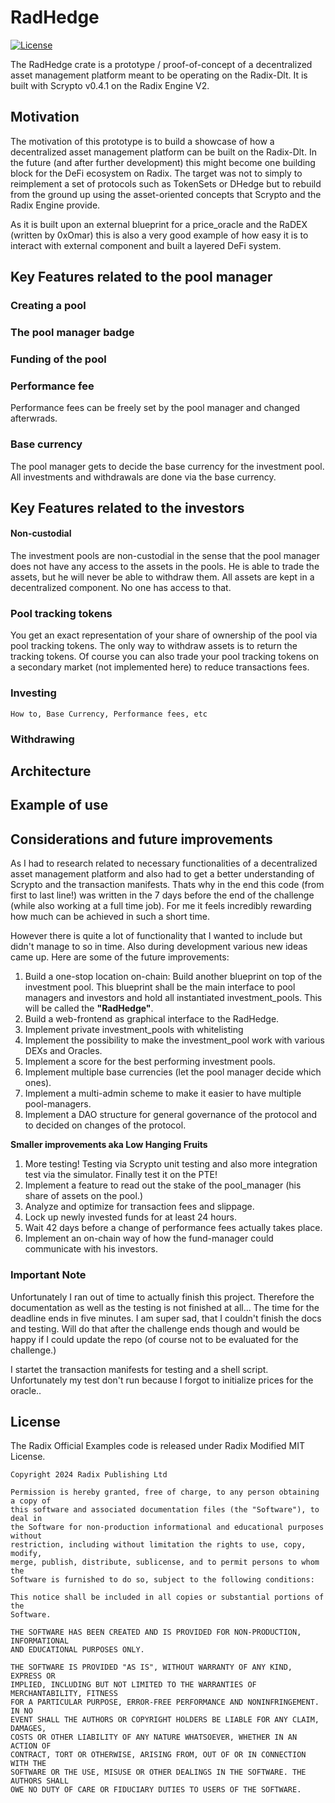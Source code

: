 # RadHedge

[![License](https://img.shields.io/badge/License-Apache_2.0-blue.svg)](https://opensource.org/licenses/Apache-2.0)

The RadHedge crate is a prototype / proof-of-concept of a decentralized asset management platform meant to be operating on the Radix-Dlt. It is built with Scrypto v0.4.1 on the Radix Engine V2.

## Motivation

The motivation of this prototype is to build a showcase of how a decentralized asset management platform can be built on the Radix-Dlt. In the future (and after further development) this might become one building block for the DeFi ecosystem on Radix. The target was not to simply to reimplement a set of protocols such as TokenSets or DHedge but to rebuild from the ground up using the asset-oriented concepts that Scrypto and the Radix Engine provide.

As it is built upon an external blueprint for a price_oracle and the RaDEX (written by 0xOmar) this is also a very good example of how easy it is to interact with external component and built a layered DeFi system.

## Key Features related to the pool manager

### Creating a pool

### The pool manager badge

### Funding of the pool

### Performance fee

Performance fees can be freely set by the pool manager and changed afterwrads.

### Base currency

The pool manager gets to decide the base currency for the investment pool. All investments and withdrawals are done via the base currency.

## Key Features related to the investors

#### Non-custodial

The investment pools are non-custodial in the sense that the pool manager does not have any access to the assets in the pools. He is able to trade the assets, but he will never be able to withdraw them. All assets are kept in a decentralized component. No one has access to that.

### Pool tracking tokens

You get an exact representation of your share of ownership of the pool via pool tracking tokens. The only way to withdraw assets is to return the tracking tokens. Of course you can also trade your pool tracking tokens on a secondary market (not implemented here) to reduce transactions fees.

### Investing

    How to, Base Currency, Performance fees, etc

### Withdrawing

## Architecture

## Example of use

## Considerations and future improvements

As I had to research related to necessary functionalities of a decentralized asset management platform and also had to get a better understanding of Scrypto and the transaction manifests.
Thats why in the end this code (from first to last line!) was written in the 7 days before the end of the challenge (while also working at a full time job). For me it feels incredibly rewarding how much can be achieved in such a short time.

However there is quite a lot of functionality that I wanted to include but didn't manage to so in time. Also during development various new ideas came up. Here are some of the future improvements:

1. Build a one-stop location on-chain: Build another blueprint on top of the investment pool. This blueprint shall be the main interface to pool managers and investors and hold all instantiated investment_pools. This will be called the **"RadHedge"**.
2. Build a web-frontend as graphical interface to the RadHedge.
3. Implement private investment_pools with whitelisting
4. Implement the possibility to make the investment_pool work with various DEXs and Oracles.
5. Implement a score for the best performing investment pools.
6. Implement multiple base currencies (let the pool manager decide which ones).
7. Implement a multi-admin scheme to make it easier to have multiple pool-managers.
8. Implement a DAO structure for general governance of the protocol and to decided on changes of the protocol.

**Smaller improvements aka Low Hanging Fruits**

1. More testing! Testing via Scrypto unit testing and also more integration test via the simulator. Finally test it on the PTE!
2. Implement a feature to read out the stake of the pool_manager (his share of assets on the pool.)
3. Analyze and optimize for transaction fees and slippage.
4. Lock up newly invested funds for at least 24 hours.
5. Wait 42 days before a change of performance fees actually takes place.
6. Implement an on-chain way of how the fund-manager could communicate with his investors.

### Important Note

Unfortunately I ran out of time to actually finish this project. Therefore the documentation as well as the testing is not finished at all...
The time for the deadline ends in five minutes. I am super sad, that I couldn't finish the docs and testing. Will do that after the challenge ends though and
would be happy if I could update the repo (of course not to be evaluated for the challenge.)

I startet the transaction manifests for testing and a shell script.
Unfortunately my test don't run because I forgot to initialize prices for the oracle..


## License

The Radix Official Examples code is released under Radix Modified MIT License.

    Copyright 2024 Radix Publishing Ltd

    Permission is hereby granted, free of charge, to any person obtaining a copy of
    this software and associated documentation files (the "Software"), to deal in
    the Software for non-production informational and educational purposes without
    restriction, including without limitation the rights to use, copy, modify,
    merge, publish, distribute, sublicense, and to permit persons to whom the
    Software is furnished to do so, subject to the following conditions:

    This notice shall be included in all copies or substantial portions of the
    Software.

    THE SOFTWARE HAS BEEN CREATED AND IS PROVIDED FOR NON-PRODUCTION, INFORMATIONAL
    AND EDUCATIONAL PURPOSES ONLY.

    THE SOFTWARE IS PROVIDED "AS IS", WITHOUT WARRANTY OF ANY KIND, EXPRESS OR
    IMPLIED, INCLUDING BUT NOT LIMITED TO THE WARRANTIES OF MERCHANTABILITY, FITNESS
    FOR A PARTICULAR PURPOSE, ERROR-FREE PERFORMANCE AND NONINFRINGEMENT. IN NO
    EVENT SHALL THE AUTHORS OR COPYRIGHT HOLDERS BE LIABLE FOR ANY CLAIM, DAMAGES,
    COSTS OR OTHER LIABILITY OF ANY NATURE WHATSOEVER, WHETHER IN AN ACTION OF
    CONTRACT, TORT OR OTHERWISE, ARISING FROM, OUT OF OR IN CONNECTION WITH THE
    SOFTWARE OR THE USE, MISUSE OR OTHER DEALINGS IN THE SOFTWARE. THE AUTHORS SHALL
    OWE NO DUTY OF CARE OR FIDUCIARY DUTIES TO USERS OF THE SOFTWARE.


